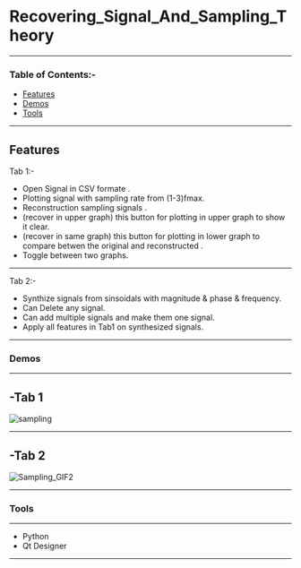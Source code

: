 # Recovering_Signal_And_Sampling_Theory
---
### Table of Contents:-

- [Features](#Features)
- [Demos](#Demos)
- [Tools](#Tools)
---

## Features

Tab 1:-

- Open Signal in CSV formate .
- Plotting signal with sampling rate from (1-3)fmax.
- Reconstruction sampling signals .
- (recover in upper graph) this button for plotting in upper graph to show it clear.
- (recover in same graph) this button for plotting in lower graph to compare betwen the original and reconstructed .
- Toggle between two graphs.
---
Tab 2:-

- Synthize signals from sinsoidals with magnitude & phase & frequency.
- Can Delete any signal.
- Can add multiple signals and make them one signal.
- Apply all features in Tab1 on synthesized signals.
---
### Demos
---
-Tab 1
---
![sampling](https://user-images.githubusercontent.com/61379163/165866466-ae991f57-629d-4630-9a8a-13501fd4fe40.gif)

----
-Tab 2
---
![Sampling_GIF2](https://user-images.githubusercontent.com/61379163/165866499-7858cece-f56b-46d9-b282-1cee1a9d8d81.gif)

----

### Tools
----
- Python
- Qt Designer
----
